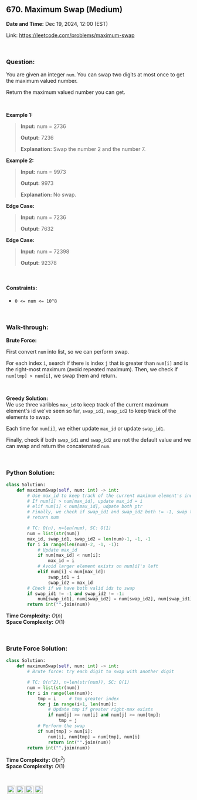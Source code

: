 ## 670. Maximum Swap (Medium)
**Date and Time:** Dec 19, 2024, 12:00 (EST)

Link: https://leetcode.com/problems/maximum-swap

<br>

### Question:
You are given an integer `num`. You can swap two digits at most once to get the maximum valued number.

Return the maximum valued number you can get.

<br>

**Example 1:**
> **Input:** num = 2736
> 
> **Output:** 7236
>
> **Explanation:** Swap the number 2 and the number 7.

**Example 2:**
> **Input:** num = 9973
> 
> **Output:** 9973
>
> **Explanation:** No swap.

**Edge Case:**
> **Input:** num = 7236
> 
> **Output:** 7632

**Edge Case:**
> **Input:** num = 72398
> 
> **Output:** 92378

<br>

#### Constraints:
* `0 <= num <= 10^8`

<br>

### Walk-through: 
**Brute Force:**

First convert `num` into list, so we can perform swap.

For each index `i`, search if there is index `j` that is greater than `num[i]` and is the right-most maximum (avoid repeated maximum). Then, we check if `num[tmp] > num[i]`, we swap them and return.

<br>

**Greedy Solution:** <br>
We use three varibles `max_id` to keep track of the current maximum element's id we've seen so far, `swap_id1`, `swap_id2` to keep track of the elements to swap.

Each time for `num[i]`, we either update `max_id` or update `swap_id1`. 

Finally, check if both `swap_id1` and `swap_id2` are not the default value and we can swap and return the concatenated `num`.

<br>

### Python Solution:
```python
class Solution:
    def maximumSwap(self, num: int) -> int:
        # Use max_id to keep track of the current maximum element's index in num
        # If num[i] > num[max_id], update max_id = i
        # elif num[i] < num[max_id], udpate both ptr
        # Finally, we check if swap_id1 and swap_id2 both != -1, swap them and return
        # return num

        # TC: O(n), n=len(num), SC: O(1)
        num = list(str(num))
        max_id, swap_id1, swap_id2 = len(num)-1, -1, -1
        for i in range(len(num)-2, -1, -1):
            # Update max_id
            if num[max_id] < num[i]:
                max_id = i
            # Avoid larger element exists on num[i]'s left
            elif num[i] < num[max_id]:
                swap_id1 = i
                swap_id2 = max_id
        # Check if we have both valid ids to swap
        if swap_id1 != -1 and swap_id2 != -1:
            num[swap_id1], num[swap_id2] = num[swap_id2], num[swap_id1]
        return int("".join(num))
```
**Time Complexity:** $O(n)$ <br>
**Space Complexity:** $O(1)$

<br>

### Brute Force Solution:
```python
class Solution:
    def maximumSwap(self, num: int) -> int:
        # Brute force: try each digit to swap with another digit

        # TC: O(n^2), n=len(str(num)), SC: O(1)
        num = list(str(num))
        for i in range(len(num)):
            tmp = i     # tmp greater index
            for j in range(i+1, len(num)):
                # Update tmp if greater right-max exists
                if num[j] >= num[i] and num[j] >= num[tmp]:
                    tmp = j
            # Perform the swap
            if num[tmp] > num[i]:
                num[i], num[tmp] = num[tmp], num[i]
                return int("".join(num))
        return int("".join(num))
```
**Time Complexity:** $O(n^2)$ <br>
**Space Complexity:** $O(1)$

<br>

<img style="height:22px!important;margin-left:3px;vertical-align:text-bottom;" src="https://mirrors.creativecommons.org/presskit/icons/cc.svg?ref=chooser-v1" alt="CC BY-NC-SA" title="CC BY-NC-SA"><img style="height:22px!important;margin-left:3px;vertical-align:text-bottom;" src="https://mirrors.creativecommons.org/presskit/icons/by.svg?ref=chooser-v1" alt="BY: credit must be given to the creator" title="BY: credit must be given to the creator"><img style="height:22px!important;margin-left:3px;vertical-align:text-bottom;" src="https://mirrors.creativecommons.org/presskit/icons/nc.svg?ref=chooser-v1" alt="NC: Only noncommercial uses of the work are permitted" title="NC: Only noncommercial uses of the work are permitted"><img style="height:22px!important;margin-left:3px;vertical-align:text-bottom;" src="https://mirrors.creativecommons.org/presskit/icons/sa.svg?ref=chooser-v1" alt="SA: Adaptations must be shared under the same terms" title="SA: Adaptations must be shared under the same terms">
